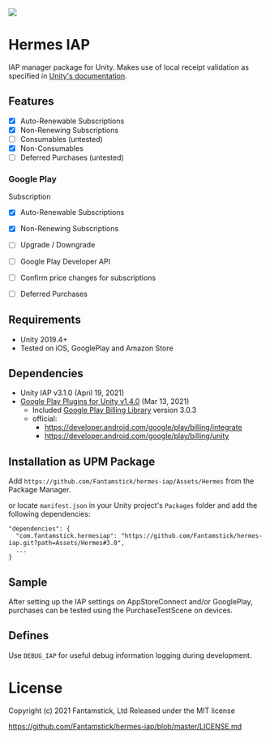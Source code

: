 ![](https://img.shields.io/badge/version-v2.1.0.beta3-green)
# Hermes IAP

IAP manager package for Unity. Makes use of local receipt validation as specified in [Unity's  documentation](https://docs.unity3d.com/Manual/UnityIAPValidatingReceipts.html).

## Features

- [x] Auto-Renewable Subscriptions
- [x] Non-Renewing Subscriptions
- [ ] Consumables (untested)
- [x] Non-Consumables
- [ ] Deferred Purchases (untested)

### Google Play
Subscription
- [x] Auto-Renewable Subscriptions
- [x] Non-Renewing Subscriptions
- [ ] Upgrade / Downgrade
- [ ] Google Play Developer API
- [ ] Confirm price changes for subscriptions
- [ ] Deferred Purchases


## Requirements

- Unity 2019.4+
- Tested on iOS, GooglePlay and Amazon Store

## Dependencies

- Unity IAP  v3.1.0  (April 19, 2021)
- [Google Play Plugins for Unity v1.4.0](https://github.com/google/play-unity-plugins) (Mar 13, 2021)
    - Included [Google Play Billing Library](https://developer.android.com/google/play/billing/integrate) version 3.0.3
    - official: 
      - https://developer.android.com/google/play/billing/integrate
      - https://developer.android.com/google/play/billing/unity

## Installation as UPM Package
Add `https://github.com/Fantamstick/hermes-iap/Assets/Hermes` from the Package Manager.

or locate `manifest.json` in your Unity project's `Packages` folder and add the following dependencies:
```
"dependencies": {
  "com.fantamstick.hermesiap": "https://github.com/Fantamstick/hermes-iap.git?path=Assets/Hermes#3.0",
  ...
}
```

## Sample

After setting up the IAP settings on AppStoreConnect and/or GooglePlay, purchases can be tested using the PurchaseTestScene on devices.

## Defines

Use `DEBUG_IAP` for useful debug information logging during development.

# License

Copyright (c) 2021 Fantamstick, Ltd
Released under the MIT license

https://github.com/Fantamstick/hermes-iap/blob/master/LICENSE.md

